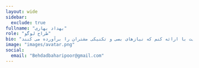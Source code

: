 ```yaml
---
layout: wide
sidebar:
  exclude: true
fullname: "بهداد بهاری"
role: "طراح لوگو"
bio: "من یک طراح گرافیک حرفه ای با تجره تخصصی در طراحی لوگو، اینفوگرافیک و طراحی سایت هستم. ترکیب خقیت در گرافیک با دانش فنی مهندسی کامپوتر به من امکان داده است تا پوژه های با کیفیت با ارائه کنم که نیازهای بصی و تکنیکی مشتران را برآورده می کنند. \n\n\n\nتحصیل من در حوزه مهندسی کامپوتر، به همراه تجره ام در دنیای گرافیک، باعث شده که توانای من در طراحی و اجرای پوژه های چندجانبه به طور متمایلی افزایش یابد."
image: "images/avatar.png"
social:
  email: "Behdadbaharipoor@gmail.com"
---
```

